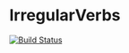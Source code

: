 # IrregularVerbs
[![Build Status](https://travis-ci.org/Alexip912/IrregularVerbs.svg?branch=master)](https://travis-ci.org/Alexip912/IrregularVerbs)
